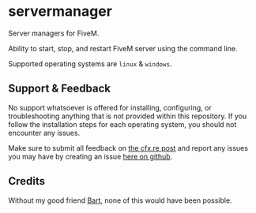# servermanager

Server managers for FiveM.

Ability to start, stop, and restart FiveM server using the command line.

Supported operating systems are `linux` & `windows`.

## Support & Feedback

No support whatsoever is offered for installing, configuring, or troubleshooting anything that is not provided within this repository. If you follow the installation steps for each operating system, you should not encounter any issues.

Make sure to submit all feedback on [the cfx.re post](https://forum.cfx.re/t/free-server-managers/5163047) and report any issues you may have by creating an issue [here on github](https://github.com/bebomusa/servermanager/issues/new).

## Credits

Without my good friend [Bart](https://www.youtube.com/watch?v=-M0JCG3WylY), none of this would have been possible.
